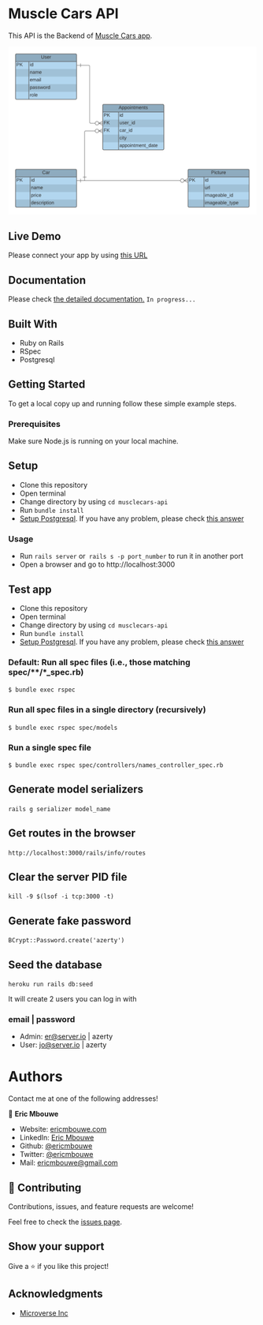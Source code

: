 # Muscle Cars API

This API is the Backend of [Muscle Cars app](https://github.com/ericmbouwe/musclecars-app).

![screenshot](./public/musclecarsERD.png)

## Live Demo

Please connect your app by using [this URL](https://musclecars-api.herokuapp.com/)

## Documentation
Please check [the detailed documentation.]() `In progress...`

## Built With

- Ruby on Rails
- RSpec
- Postgresql


## Getting Started

To get a local copy up and running follow these simple example steps.

### Prerequisites

Make sure Node.js is running on your local machine.

## Setup

- Clone this repository
- Open terminal
- Change directory by using `cd musclecars-api`
- Run `bundle install`
- [Setup Postgresql](https://www.howtoforge.com/tutorial/ruby-on-rails-ror-with-postgresql-on-ubuntu-16-04/#step-setting-up-the-postgresql-database-for-rails-development). If you have any problem, please check [this answer](https://serverfault.com/a/248162)

### Usage

- Run `rails server` or` rails s -p port_number` to run it in another port
- Open a browser and go to http://localhost:3000

## Test app

- Clone this repository
- Open terminal
- Change directory by using `cd musclecars-api`
- Run `bundle install`
- [Setup Postgresql](https://www.howtoforge.com/tutorial/ruby-on-rails-ror-with-postgresql-on-ubuntu-16-04/#step-setting-up-the-postgresql-database-for-rails-development). If you have any problem, please check [this answer](https://serverfault.com/a/248162)

### Default: Run all spec files (i.e., those matching spec/**/*_spec.rb)
`$ bundle exec rspec`

### Run all spec files in a single directory (recursively)
`$ bundle exec rspec spec/models`

### Run a single spec file
`$ bundle exec rspec spec/controllers/names_controller_spec.rb`

## Generate model serializers
` rails g serializer model_name `

## Get routes in the browser
` http://localhost:3000/rails/info/routes `

## Clear the server PID file
` kill -9 $(lsof -i tcp:3000 -t) `

## Generate fake password
` BCrypt::Password.create('azerty') `

## Seed the database
` heroku run rails db:seed `

It will create 2 users you can log in with
### email | password
- Admin: er@server.io | azerty
- User: jo@server.io | azerty

# Authors

Contact me at one of the following addresses!

👤 **Eric Mbouwe**

- Website: [ericmbouwe.com](https://ericmbouwe.netlify.app/)
- LinkedIn: [Eric Mbouwe](https://www.linkedin.com/in/ericmbouwe/)
- Github: [@ericmbouwe](https://github.com/ericmbouwe)
- Twitter: [@ericmbouwe](https://twitter.com/ericmbouwe)
- Mail: [ericmbouwe@gmail.com](mailto:ericmbouwe@gmail.com)


## 🤝 Contributing

Contributions, issues, and feature requests are welcome!

Feel free to check the [issues page](https://github.com/ericmbouwe/musclecars-api/issues).

## Show your support

Give a ⭐️ if you like this project!

## Acknowledgments

- [Microverse Inc](https://www.microverse.org/)